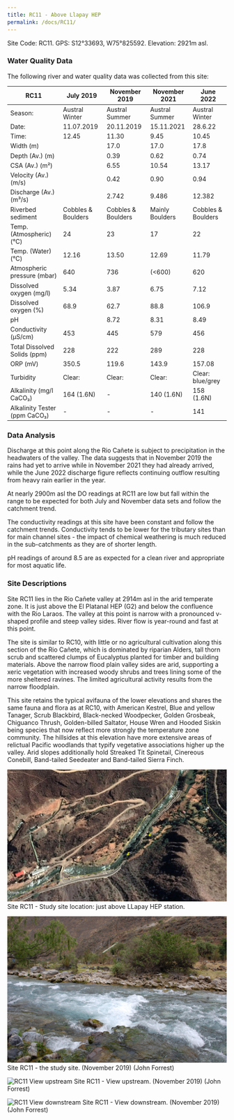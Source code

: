 ```yaml
---
title: RC11 - Above Llapay HEP
permalink: /docs/RC11/
--- 
```


Site Code: RC11.  GPS: S12°33693, W75°825592. Elevation:
2921m asl.


### Water Quality Data

The following river and water quality data was collected from this site:

|     RC11                             |     July 2019             |     November 2019         |     November 2021      |     June 2022             |
|--------------------------------------|---------------------------|---------------------------|------------------------|---------------------------|
|     Season:                          |     Austral Winter        |     Austral Summer        |     Austral Summer     |     Austral Winter        |
|     Date:                            |     11.07.2019            |     20.11.2019            |     15.11.2021         |     28.6.22               |
|     Time:                            |     12.45                 |     11.30                 |     9.45               |     10.45                 |
|     Width (m)                        |                           |     17.0                  |     17.0               |     17.8                  |
|     Depth (Av.) (m)                  |                           |     0.39                  |     0.62               |     0.74                  |
|     CSA (Av.) (m²)                   |                           |     6.55                  |     10.54              |     13.17                 |
|     Velocity (Av.) (m/s)             |                           |     0.42                  |     0.90               |     0.94                  |
|     Discharge (Av.) (m³/s)           |                           |     2.742                 |     9.486              |     12.382                |
|     Riverbed sediment                |     Cobbles & Boulders    |     Cobbles & Boulders    |     Mainly Boulders    |     Cobbles & Boulders    |
|     Temp. (Atmospheric) (°C)         |     24                    |     23                    |     17                 |     22                    |
|     Temp. (Water) (°C)               |     12.16                 |     13.50                 |     12.69              |     11.79                 |
|     Atmospheric pressure (mbar)      |     640                   |     736                   |     (<600)             |     620                   |
|     Dissolved oxygen (mg/l)          |     5.34                  |     3.87                  |     6.75               |     7.12                  |
|     Dissolved oxygen (%)             |     68.9                  |     62.7                  |     88.8               |     106.9                 |
|     pH                               |                           |     8.72                  |     8.31               |     8.49                  |
|     Conductivity (µS/cm)             |     453                   |     445                   |     579                |     456                   |
|     Total Dissolved Solids (ppm)     |     228                   |     222                   |     289                |     228                   |
|     ORP (mV)                         |     350.5                 |     119.6                 |     143.9              |     157.08                |
|     Turbidity                        |     Clear:                |     Clear:                |     Clear:             |     Clear: blue/grey      |
|     Alkalinity (mg/l CaCO₃)          |     164 (1.6N)            |     -                     |     140 (1.6N)         |     158 (1.6N)            |
|     Alkalinity Tester (ppm CaCO₃)    |     -                     |     -                     |     -                  |     141                   |



### Data Analysis
Discharge at this point along the Rio Cañete is subject to precipitation in the headwaters of the valley. The data suggests that in November 2019 the rains had yet to arrive while in November 2021 they had already arrived, while the June 2022 discharge figure reflects continuing outflow resulting from heavy rain earlier in the year.                                                                              

At nearly 2900m asl the DO readings at RC11 are low but fall within the range to be expected for both July and November data sets and follow the catchment trend.

The conductivity readings at this site have been constant and follow the catchment trends. Conductivity tends to be lower for the tributary sites than for main channel sites - the impact of chemical weathering is much reduced in the sub-catchments as they are of shorter length.

pH readings of around 8.5 are as expected for a clean river and appropriate for most aquatic life.


### Site Descriptions
Site RC11 lies in the Rio Cañete valley at 2914m asl in the arid temperate zone. It is just above the El Platanal HEP (G2) and below the confluence with the Rio Laraos. The valley at this point is narrow with a pronounced v-shaped profile and steep valley sides. River flow is year-round and fast at this point. 

The site is similar to RC10, with little or no agricultural cultivation along this section of the Rio Cañete, which is dominated by riparian Alders, tall thorn scrub and scattered clumps of Eucalyptus planted for timber and building materials. Above the narrow flood plain valley sides are arid, supporting a xeric vegetation with increased woody shrubs and trees lining some of the more sheltered ravines. The limited agricultural activity results from the narrow floodplain. 

This site retains the typical avifauna of the lower elevations and shares the same fauna and flora as at RC10, with American Kestrel, Blue and yellow Tanager, Scrub Blackbird, Black-necked Woodpecker, Golden Grosbeak, Chiguanco Thrush, Golden-billed Saltator, House Wren and Hooded Siskin being species that now reflect more strongly the temperature zone community. The hillsides at this elevation have more extensive areas of relictual Pacific woodlands that typify vegetative associations higher up the valley. Arid slopes additionally hold Streaked Tit Spinetail, Cinereous Conebill, Band-tailed Seedeater and Band-tailed Sierra Finch.


![RC11 View upstream](/assets/SiteDescriptions/RC11/RC11LlapayHEP.jpg)
Site RC11 - Study site location: just above LLapay HEP station. 


![Site RC11 - the study site. (John Forrest)](/assets/SiteDescriptions/RC11/RC11Site.jpg)
Site RC11 - the study site.  (November 2019) (John Forrest)


![RC11 View upstream](/assets/SiteDescriptions/RC11/Rc11Viewupstream.jpg)
Site RC11 - View upstream.  (November 2019) (John Forrest)


![RC11 View downstream](/assets/SiteDescriptions/RC11/RC11Viewdownstream.jpg)
Site RC11 - View downstream.  (November 2019) (John Forrest)
